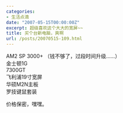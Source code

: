 ```yaml
---
categories:
- 生活点滴
date: "2007-05-15T00:00:00Z"
excerpt: 超级喜欢这个大大的宽屏~~
title: 买个台新电脑，爽啊
url: /posts/20070515-109.html
---
```

AM2 SP 3000+ （钱不够了，过段时间升级&hellip;&hellip;）  
金士顿1G  
7300GT  
飞利浦19寸宽屏  
华硕M2N主板  
罗技键鼠套装

价格保密，嘿嘿。